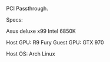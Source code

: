 PCI Passthrough.

Specs:

Asus deluxe x99
Intel 6850K

Host GPU: R9 Fury
Guest GPU: GTX 970

Host OS: Arch Linux
